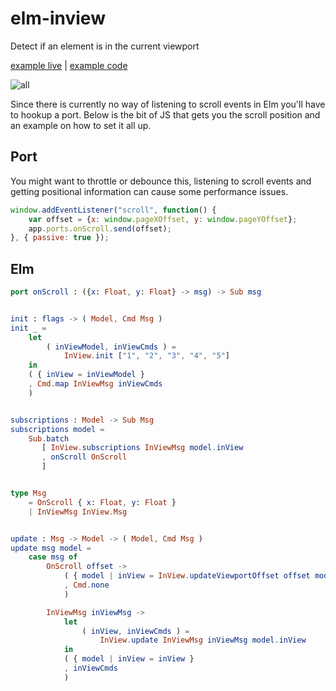 # elm-inview
Detect if an element is in the current viewport

[example live](https://rl-king.github.io/elm-inview-example/) |
[example code](https://github.com/rl-king/elm-inview-example)

![all](https://rl-king.github.io/elm-inview-example/illustrations/All.svg)

Since there is currently no way of listening to scroll events in Elm you'll have to hookup a port. Below is the bit of JS that gets you the scroll position and an example on how to set it all up.

## Port
You might want to throttle or debounce this, listening to scroll events and getting positional information can cause some performance issues.
```javascript
window.addEventListener("scroll", function() {
    var offset = {x: window.pageXOffset, y: window.pageYOffset};
    app.ports.onScroll.send(offset);
}, { passive: true });
```


## Elm
```elm
port onScroll : ({x: Float, y: Float} -> msg) -> Sub msg


init : flags -> ( Model, Cmd Msg )
init _ =
    let
        ( inViewModel, inViewCmds ) =
            InView.init ["1", "2", "3", "4", "5"]
    in
    ( { inView = inViewModel }
    , Cmd.map InViewMsg inViewCmds
    )


subscriptions : Model -> Sub Msg
subscriptions model =
    Sub.batch
       [ InView.subscriptions InViewMsg model.inView
       , onScroll OnScroll
       ]


type Msg
    = OnScroll { x: Float, y: Float }
    | InViewMsg InView.Msg


update : Msg -> Model -> ( Model, Cmd Msg )
update msg model =
    case msg of
        OnScroll offset ->
            ( { model | inView = InView.updateViewportOffset offset model.inView }
            , Cmd.none
            )

        InViewMsg inViewMsg ->
            let
                ( inView, inViewCmds ) =
                    InView.update InViewMsg inViewMsg model.inView
            in
            ( { model | inView = inView }
            , inViewCmds
            )
```
